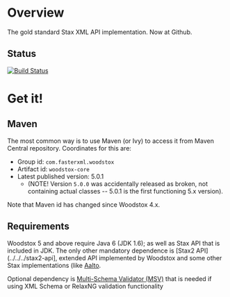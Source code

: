 # Overview

The gold standard Stax XML API implementation. Now at Github.

## Status

[![Build Status](https://travis-ci.org/FasterXML/woodstox.svg)](https://travis-ci.org/FasterXML/woodstox)


# Get it!

## Maven

The most common way is to use Maven (or Ivy) to access it from Maven Central repository.
Coordinates for this are:

* Group id: `com.fasterxml.woodstox`
* Artifact id: `woodstox-core`
* Latest published version: 5.0.1
    * (NOTE! Version `5.0.0` was accidentally released as broken, not containing actual classes -- 5.0.1 is the first functioning 5.x version).

Note that Maven id has changed since Woodstox 4.x.

## Requirements

Woodstox 5 and above require Java 6 (JDK 1.6); as well as Stax API that is included in JDK.
The only other mandatory dependence is [Stax2 API](../../../stax2-api], extended API implemented by Woodstox
and some other Stax implementations (like [Aalto](../../../aalto-xml).

Optional dependency is [Multi-Schema Validator (MSV)](https://github.com/kohsuke/msv) that is needed if
using XML Schema or RelaxNG validation functionality

